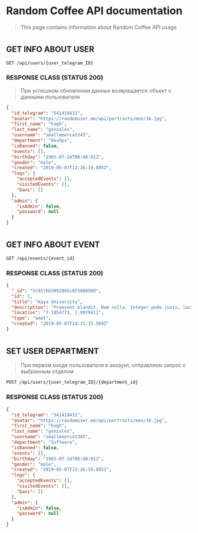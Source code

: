 # Random Coffee API documentation

> This page contains information about Random Coffee API usage

#

## GET INFO ABOUT USER
```properties
GET /api/users/{user_telegram_ID}
```

### RESPONSE CLASS (STATUS 200)

> При успешном обновлении данных возвращается объект с данными пользователя

```json
{
  "id_telegram": "541419431",
  "avatar": "https://randomuser.me/api/portraits/men/16.jpg",
  "first_name": "hugh",
  "last_name": "gonzales",
  "username": "smallmeercat345",
  "department": "DevOps",
  "isBanned": false,
  "events": [],
  "birthday": "1965-07-24T00:48:01Z",
  "gender": "male",
  "created": "2019-05-07T12:26:19.895Z",
  "logs": {
    "acceptedEvents": [],
    "visitedEvents": [],
    "bans": []
  },
  "admin": {
    "isAdmin": false,
    "password": null
  }
}
```

#

## GET INFO ABOUT EVENT
```properties
GET /api/events/{event_id}
```

### RESPONSE CLASS (STATUS 200)
```json
{
  "_id": "5cd17bb3892885c8f3000509",
  "id": 1,
  "title": "Kaya University",
  "description": "Praesent blandit. Nam nulla. Integer pede justo, lacinia eget, tincidunt eget, tempus vel, pede.\n\nMorbi porttitor lorem id ligula. Suspendisse ornare consequat lectus. In est risus, auctor sed, tristique in, tempus sit amet, sem.",
  "location": "7.1854773, 1.9979411",
  "type": "amet",
  "created": "2019-05-07T14:31:15.569Z"
}
```

#


## SET USER DEPARTMENT

> При первом входе пользователя в аккаунт, отправляем запрос с выбранным отделом

```properties
POST /api/users/{user_telegram_ID}/{department_id}
```

### RESPONSE CLASS (STATUS 200)
```json
{
  "id_telegram": "541419431",
  "avatar": "https://randomuser.me/api/portraits/men/16.jpg",
  "first_name": "hugh",
  "last_name": "gonzales",
  "username": "smallmeercat345",
  "department": "Software",
  "isBanned": false,
  "events": [],
  "birthday": "1965-07-24T00:48:01Z",
  "gender": "male",
  "created": "2019-05-07T12:26:19.895Z",
  "logs": {
    "acceptedEvents": [],
    "visitedEvents": [],
    "bans": []
  },
  "admin": {
    "isAdmin": false,
    "password": null
  }
}
```

